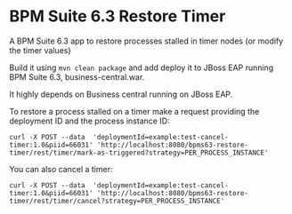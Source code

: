 # BPM Suite 6.3 Restore Timer

A BPM Suite 6.3 app to restore processes stalled in timer nodes (or modify the timer values)


Build it using `mvn clean package` and add deploy it to JBoss EAP running BPM Suite 6.3, business-central.war.

It highly depends on Business central running on JBoss EAP.

To restore a process stalled on a timer make a request providing the deployment ID and the process instance ID: 

`curl -X POST --data  'deploymentId=example:test-cancel-timer:1.0&piid=66031' 'http://localhost:8080/bpms63-restore-timer/rest/timer/mark-as-triggered?strategy=PER_PROCESS_INSTANCE'`

You can also cancel a timer:

`curl -X POST --data  'deploymentId=example:test-cancel-timer:1.0&piid=66031' 'http://localhost:8080/bpms63-restore-timer/rest/timer/cancel?strategy=PER_PROCESS_INSTANCE'`

